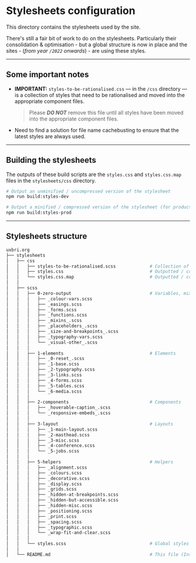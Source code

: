 # Stylesheets configuration

This directory contains the stylesheets used by the site.

There's still a fair bit of work to do on the stylesheets. Particularly their consolidation & optimisation - but a global structure is now in place and the sites - (*from year `/2022` onwards*) - are using these styles.

---

## Some important notes

* **IMPORTANT:** `styles-to-be-rationalised.css` &mdash; in the `/css` directory &mdash; is a collection of styles that need to be rationalised and moved into the appropriate component files.
  > Please ***DO NOT*** remove this file until all styles have been moved into the appropriate component files.
* Need to find a solution for file name cachebusting to ensure that the latest styles are always used.

---

## Building the stylesheets

The outputs of these build scripts are the `styles.css` and `styles.css.map` files in the `stylesheets/css` directory.

```bash
# Output an unminified / uncompressed version of the stylesheet
npm run build:styles-dev

# Output a minified / compressed version of the stylesheet (for production)
npm run build:styles-prod
```

---

## Stylesheets structure

```bash
uxbri.org
├── stylesheets
│   ├── css
│   │   ├── styles-to-be-rationalised.scss             # Collection of styles that need to be rationalised
│   │   ├── styles.css                                 # Outputted / compiled styles
│   │   └── styles.css.map                             # Outputted / compiled styles `map` file
│   │
│   ├── scss
│   │   ├── 0-zero-output                              # Variables, mixins, functions, etc.
│   │   │   ├── _colour-vars.scss
│   │   │   ├── _easings.scss
│   │   │   ├── _forms.scss
│   │   │   ├── _functions.scss
│   │   │   ├── _mixins_.scss
│   │   │   ├── _placeholders_.scss
│   │   │   ├── _size-and-breakpoints_.scss
│   │   │   ├── _typography-vars.scss
│   │   │   └── _visual-other_.scss
│   │   │
│   │   ├── 1-elements                                 # Elements
│   │   │   ├── _0-reset_.scss
│   │   │   ├── _1-base.scss
│   │   │   ├── _2-typography.scss
│   │   │   ├── _3-links.scss
│   │   │   ├── _4-forms.scss
│   │   │   ├── _5-tables.scss
│   │   │   └── _6-media.scss
│   │   │
│   │   ├── 2-components                               # Components
│   │   │   ├── _hoverable-caption_.scss
│   │   │   └── _responsive-embeds_.scss
│   │   │
│   │   ├── 3-layout                                   # Layouts
│   │   │   ├── _1-main-layout.scss
│   │   │   ├── _2-masthead.scss
│   │   │   ├── _3-misc.scss
│   │   │   ├── _4-conference.scss
│   │   │   └── _5-jobs.scss
│   │   │
│   │   ├── 5-helpers                                  # Helpers
│   │   │   ├── _alignment.scss
│   │   │   ├── _colours.scss
│   │   │   ├── _decorative.scss
│   │   │   ├── _display.scss
│   │   │   ├── _grids.scss
│   │   │   ├── _hidden-at-breakpoints.scss
│   │   │   ├── _hidden-but-accessible.scss
│   │   │   ├── _hidden-misc.scss
│   │   │   ├── _positioning.scss
│   │   │   ├── _print.scss
│   │   │   ├── _spacing.scss
│   │   │   ├── _typographic.scss
│   │   │   └── _wrap-fit-and-clear.scss
│   │   │
│   │   └── styles.scss                                # Global styles base SCSS file
│   │
│   └── README.md                                      # This file (Instructions and SCSS structure information)
```
